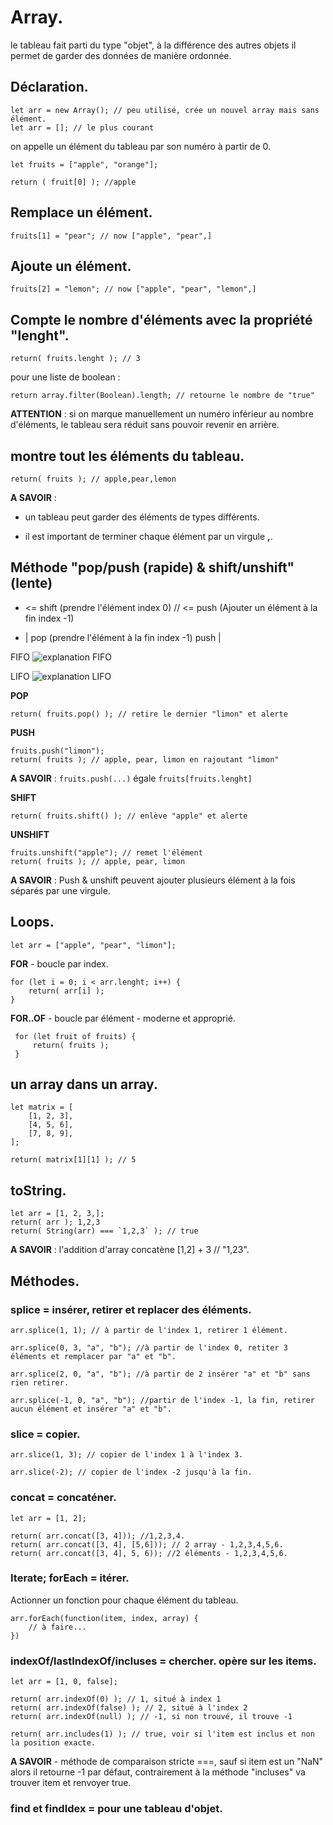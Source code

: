 # Array.

le tableau fait parti du type "objet", à la différence des autres objets il permet de garder des données de manière ordonnée.


## Déclaration.

```
let arr = new Array(); // peu utilisé, crée un nouvel array mais sans élément.
let arr = []; // le plus courant
```
on appelle un élément du tableau par son numéro à partir de 0.

```
let fruits = ["apple", "orange"];

return ( fruit[0] ); //apple
```


## Remplace un élément.

```
fruits[1] = "pear"; // now ["apple", "pear",]
```


## Ajoute un élément.

```
fruits[2] = "lemon"; // now ["apple", "pear", "lemon",]
```


## Compte le nombre d'éléments avec la propriété "lenght".

```
return( fruits.lenght ); // 3
```
pour une liste de boolean :
```
return array.filter(Boolean).length; // retourne le nombre de "true"
```
**ATTENTION** : si on marque manuellement un numéro inférieur au nombre d'éléments, le tableau sera réduit sans pouvoir revenir en arrière.


## montre tout les éléments du tableau.

```
return( fruits ); // apple,pear,lemon
```
**A SAVOIR** :
* un tableau peut garder des éléments de types différents.

* il est important de terminer chaque élément par un virgule **,**.


## Méthode "pop/push (rapide) & shift/unshift" (lente)

* <= shift (prendre l'élément index 0) // <= push (Ajouter un élément à la fin index -1)

* | pop (prendre l'élément à la fin index -1)
push |

FIFO
![explanation FIFO](https://upload.wikimedia.org/wikipedia/commons/thumb/5/52/Data_Queue.svg/300px-Data_Queue.svg.png)

LIFO
![explanation LIFO](https://upload.wikimedia.org/wikipedia/commons/thumb/e/e1/Stack_%28data_structure%29_LIFO.svg/440px-Stack_%28data_structure%29_LIFO.svg.png)

**POP**
```
return( fruits.pop() ); // retire le dernier "limon" et alerte
```
**PUSH**
```
fruits.push("limon");
return( fruits ); // apple, pear, limon en rajoutant "limon"
```
 **A SAVOIR** : `fruits.push(...)` égale `fruits[fruits.lenght]`

**SHIFT**
 ```
 return( fruits.shift() ); // enlève "apple" et alerte
 ```

**UNSHIFT**
```
fruits.unshift("apple"); // remet l'élément
return( fruits ); // apple, pear, limon
```
**A SAVOIR** : Push & unshift peuvent ajouter plusieurs élément à la fois séparés par une virgule.


## Loops.

```
let arr = ["apple", "pear", "limon"];
```

**FOR** - boucle par index.
```
for (let i = 0; i < arr.lenght; i++) {
    return( arr[i] );
}
```

**FOR..OF** - boucle par élément - moderne et approprié.
```
 for (let fruit of fruits) {
     return( fruits );
 }
```

## un array dans un array.

```
let matrix = [
    [1, 2, 3],
    [4, 5, 6],
    [7, 8, 9],
];

return( matrix[1][1] ); // 5
```

## toString.

```
let arr = [1, 2, 3,];
return( arr ); 1,2,3
return( String(arr) === `1,2,3` ); // true
```

**A SAVOIR** : l'addition d'array concatène [1,2] + 3 // "1,23".


## Méthodes.

### splice = insérer, retirer et replacer des éléments. 

```
arr.splice(1, 1); // à partir de l'index 1, retirer 1 élément.

arr.splice(0, 3, "a", "b"); //à partir de l'index 0, retiter 3 éléments et remplacer par "a" et "b".

arr.splice(2, 0, "a", "b"); //à partir de 2 insérer "a" et "b" sans rien retirer.

arr.splice(-1, 0, "a", "b"); //partir de l'index -1, la fin, retirer aucun élément et insérer "a" et "b".
```


### slice = copier.

```
arr.slice(1, 3); // copier de l'index 1 à l'index 3.

arr.slice(-2); // copier de l'index -2 jusqu'à la fin.
```


### concat = concaténer.

```
let arr = [1, 2];

return( arr.concat([3, 4])); //1,2,3,4.
return( arr.concat([3, 4], [5,6])); // 2 array - 1,2,3,4,5,6.
return( arr.concat([3, 4], 5, 6)); //2 éléments - 1,2,3,4,5,6.
```


### Iterate; forEach = itérer.

Actionner un fonction pour chaque élément du tableau.

```
arr.forEach(function(item, index, array) {
    // à faire...
})
```


### indexOf/lastIndexOf/incluses = chercher. opère sur les items.

```
let arr = [1, 0, false];

return( arr.indexOf(0) ); // 1, situé à index 1
return( arr.indexOf(false) ); // 2, situé à l'index 2
return( arr.indexOf(null) ); // -1, si non trouvé, il trouve -1

return( arr.includes(1) ); // true, voir si l'item est inclus et non la position exacte.
```
**A SAVOIR** - méthode de comparaison stricte ===, sauf si item est un "NaN" alors il retourne -1 par défaut, contrairement à la méthode "incluses" va trouver item et renvoyer true.

### find et findIdex = pour une tableau d'objet.







